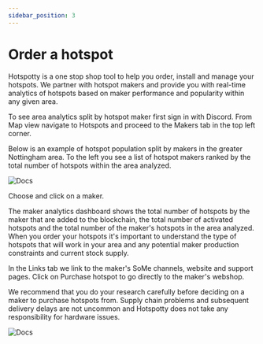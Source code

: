 ```yaml
---
sidebar_position: 3
---
```


# Order a hotspot

Hotspotty is a one stop shop tool to help you order, install and manage your hotspots. We partner with hotspot makers and provide you with real-time analytics of hotspots based on maker performance and popularity within any given area. 

To see area analytics split by hotspot maker first sign in with Discord. From Map view navigate to Hotspots and proceed to the Makers tab in the top left corner. 

Below is an example of hotspot population split by makers in the greater Nottingham area. To the left you see a list of hotspot makers ranked by the total number of hotspots within the area analyzed.  

![Docs](/img/docs/getting-started/makers-1.png)


Choose and click on a maker. 

The maker analytics dashboard shows the total number of hotspots by the maker that are added to the blockchain, the total number of activated hotspots and the total number of the maker's hotspots in the area analyzed. When you order your hotspots it's important to understand the type of hotspots that will work in your area and any potential maker production constraints and current stock supply. 

In the Links tab we link to the maker's SoMe channels, website and support pages. Click on Purchase hotspot to go directly to the maker's webshop. 

We recommend that you do your research carefully before deciding on a maker to purchase hotspots from. Supply chain problems and subsequent delivery delays are not uncommon and Hotspotty does not take any responsibility for hardware issues.    

![Docs](/img/docs/getting-started/makers-2.png)


